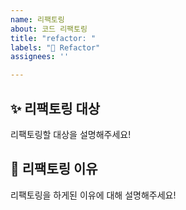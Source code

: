 ```yaml
---
name: 리팩토링
about: 코드 리팩토링
title: "refactor: "
labels: "🔨 Refactor"
assignees: ''

---
```


## ✨ 리팩토링 대상
리팩토링할 대상을 설명해주세요!

## 📢 리팩토링 이유
리팩토링을 하게된 이유에 대해 설명해주세요!

<br>

[//]: # (### 📕 래퍼런스)
